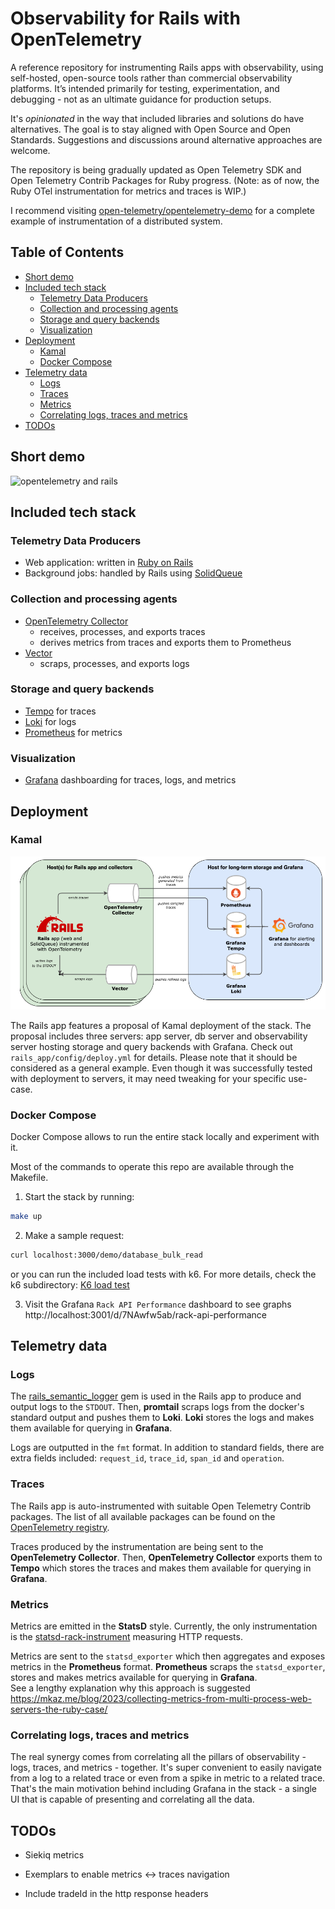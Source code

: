 
# Observability for Rails with OpenTelemetry <!-- omit in toc -->

A reference repository for instrumenting Rails apps with observability, using self-hosted, open-source tools rather than commercial observability platforms. It’s intended primarily for testing, experimentation, and debugging - not as an ultimate guidance for production setups.

It's _opinionated_ in the way that included libraries and solutions do have alternatives. The goal is to stay aligned with Open Source and Open Standards.  Suggestions and discussions around alternative approaches are welcome.

The repository is being gradually updated as Open Telemetry SDK and Open Telemetry Contrib Packages for Ruby progress. (Note: as of now, the Ruby OTel instrumentation for metrics and traces is WIP.)

I recommend visiting [open-telemetry/opentelemetry-demo](https://github.com/open-telemetry/opentelemetry-demo) for a complete example of instrumentation of a distributed system.

## Table of Contents <!-- omit in toc -->

- [Short demo](#short-demo)
- [Included tech stack](#included-tech-stack)
  - [Telemetry Data Producers](#telemetry-data-producers)
  - [Collection and processing agents](#collection-and-processing-agents)
  - [Storage and query backends](#storage-and-query-backends)
  - [Visualization](#visualization)
- [Deployment](#deployment)
  - [Kamal](#kamal)
  - [Docker Compose](#docker-compose)
- [Telemetry data](#telemetry-data)
  - [Logs](#logs)
  - [Traces](#traces)
  - [Metrics](#metrics)
  - [Correlating logs, traces and metrics](#correlating-logs-traces-and-metrics)
- [TODOs](#todos)


## Short demo

![opentelemetry and rails](./docs/otel_rails.gif "opentelemetry and rails")

## Included tech stack

### Telemetry Data Producers

- Web application: written in [Ruby on Rails](https://github.com/rails/rails)
- Background jobs: handled by Rails using [SolidQueue](https://github.com/rails/solid_queue)

### Collection and processing agents

- [OpenTelemetry Collector](https://github.com/open-telemetry/opentelemetry-collector)
  - receives, processes, and exports traces
  - derives metrics from traces and exports them to Prometheus
- [Vector](https://vector.dev/)
  - scraps, processes, and exports logs

### Storage and query backends

- [Tempo](https://github.com/grafana/tempo) for traces
- [Loki](https://github.com/grafana/loki) for logs
- [Prometheus](https://github.com/prometheus/prometheus) for metrics

### Visualization

- [Grafana](https://github.com/grafana/grafana) dashboarding for traces, logs, and metrics



## Deployment



### Kamal

![opentelemetry and rails](./docs/rails_observability.drawio.png "opentelemetry and rails")

The Rails app features a proposal of Kamal deployment of the stack. The proposal includes three servers: app server, db server and observability server hosting storage and query backends with Grafana. Check out `rails_app/config/deploy.yml` for details. Please note that it should be considered as a general example. Even though it was successfully tested with deployment to servers, it may need tweaking for your specific use-case.

### Docker Compose

Docker Compose allows to run the entire stack locally and experiment with it.

Most of the commands to operate this repo are available through the Makefile.

1. Start the stack by running:

```sh
make up
```

2. Make a sample request:

```sh
curl localhost:3000/demo/database_bulk_read
```

or you can run the included load tests with k6. For more details, check the k6 subdirectory: [K6 load test](https://github.com/michal-kazmierczak/opentelemetry-rails-example/tree/main/k6)

3. Visit the Grafana `Rack API Performance` dashboard to see graphs http://localhost:3001/d/7NAwfw5ab/rack-api-performance

## Telemetry data

### Logs

The [rails_semantic_logger](https://github.com/reidmorrison/rails_semantic_logger) gem is used in the Rails app to produce and output logs to the `STDOUT`. Then, **promtail** scraps logs from the docker's standard output and pushes them to **Loki**. **Loki** stores the logs and makes them available for querying in **Grafana**.

Logs are outputted in the `fmt` format. In addition to standard fields, there are extra fields included: `request_id`, `trace_id`, `span_id` and `operation`.

### Traces

The Rails app is auto-instrumented with suitable Open Telemetry Contrib packages. The list of all available packages can be found on the [OpenTelemetry registry](https://opentelemetry.io/ecosystem/registry/?s=&component=&language=ruby).

Traces produced by the instrumentation are being sent to the **OpenTelemetry Collector**. Then, **OpenTelemetry Collector** exports them to **Tempo** which stores the traces and makes them available for querying in **Grafana**.

### Metrics

Metrics are emitted in the **StatsD** style. Currently, the only instrumentation is the [statsd-rack-instrument](https://rubygems.org/gems/statsd-rack-instrument) measuring HTTP requests.

Metrics are sent to the `statsd_exporter` which then aggregates and exposes metrics in the **Prometheus** format. **Prometheus** scraps the `statsd_exporter`, stores and makes metrics available for querying in **Grafana**.
\
See a lengthy explanation why this approach is suggested https://mkaz.me/blog/2023/collecting-metrics-from-multi-process-web-servers-the-ruby-case/

### Correlating logs, traces and metrics

The real synergy comes from correlating all the pillars of observability - logs, traces, and metrics - together. It's super convenient to easily navigate from a log to a related trace or even from a spike in metric to a related trace. That's the main motivation behind including Grafana in the stack - a single UI that is capable of presenting and correlating all the data.

<!-- ## From logs to traces

## From logs to metrics

## From traces to logs

## From traces to metrics

## From metrics to logs

## From metrics to traces


# Tests instrumentation -->


## TODOs

- Siekiq metrics

- Exemplars to enable metrics <-> traces navigation

- Include tradeId in the http response headers

